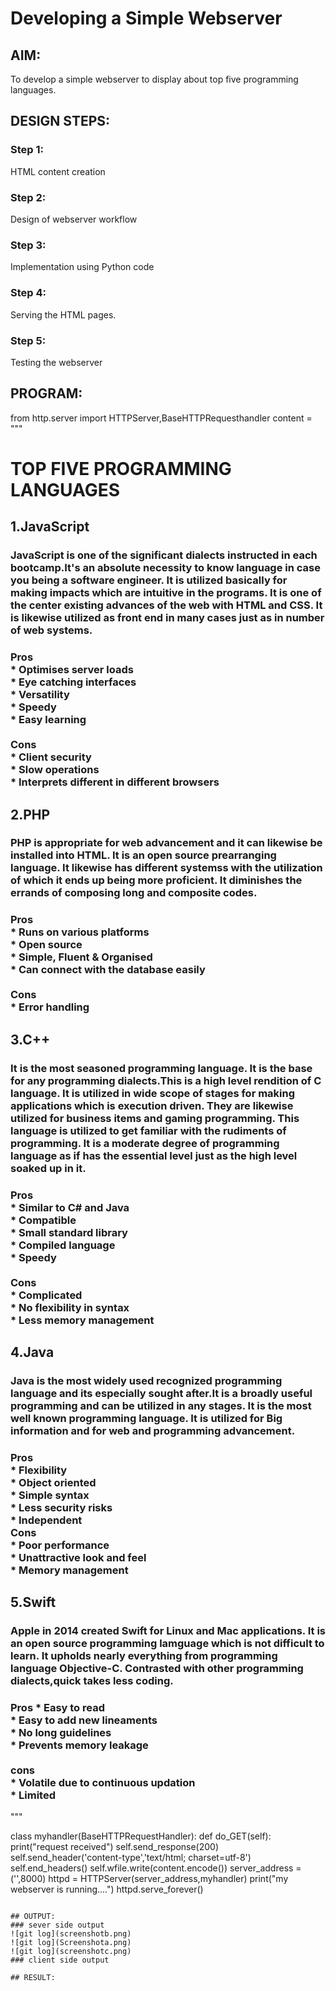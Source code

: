# Developing a Simple Webserver
## AIM:
To develop a simple webserver to display about top five programming languages.

## DESIGN STEPS:
### Step 1: 
HTML content creation
### Step 2:
Design of webserver workflow
### Step 3:
Implementation using Python code
### Step 4:
Serving the HTML pages.
### Step 5:
Testing the webserver

## PROGRAM:


from http.server import HTTPServer,BaseHTTPRequesthandler
content = """
<!DOCTYPE html>
<html>
<head>
<title>My webserver</title>
</head>
<body>
<h1>TOP FIVE PROGRAMMING LANGUAGES</h1>
<h2>1.JavaScript</h2>
<h3>JavaScript is one of the significant dialects instructed in each bootcamp.It's an absolute necessity to know language in case you being a software engineer. It is utilized basically for making impacts which are intuitive in the programs. It is one of the center existing advances of the web with HTML and CSS. It is likewise utilized as front end in many cases just as in number of web systems.</h3>

<h3> Pros<br>
* Optimises server loads<br>
* Eye catching interfaces<br>
* Versatility<br>
* Speedy<br>
* Easy learning<br>
<br>Cons<br>
* Client security<br>
* Slow operations<br>
* Interprets different in different browsers</h3>
<h2>2.PHP</h2>
<h3>PHP is appropriate for web advancement and it can likewise be installed into HTML. It is an open source prearranging language. It likewise has different systemss with the utilization of which it ends up being more proficient. It diminishes the errands of composing long and composite codes.</h3>  
<h3> Pros<br>
* Runs on various platforms<br>
* Open source<br>
* Simple, Fluent & Organised<br>
* Can connect with the database easily<br>
<br>Cons<br>
* Error handling</h3>

<h2>3.C++</h2>
<h3> It is the most seasoned programming language. It is the base for any programming dialects.This is a high level rendition of C language. It is utilized in wide scope of stages for making applications which is execution driven. They are likewise utilized for business items and gaming programming. This language is utilized to get familiar with the rudiments of programming. It is a moderate degree of programming language as if has the essential level just as the high level soaked up in it.</h2>
<h3>Pros<br>
* Similar to C# and Java<br>
* Compatible<br>
* Small standard library<br>
* Compiled language<br>
* Speedy<br>
<br>Cons<br>
* Complicated<br>
* No flexibility in syntax<br>
* Less memory management</h3>
<h2>4.Java</h2>
<h3>Java is the most widely used recognized programming language and its especially sought after.It is a broadly useful programming and can be utilized in any stages. It is the most well known programming language. It is utilized for Big information and for web and programming advancement.</h3>
<h3>Pros<br>
* Flexibility<br>
* Object oriented<br>
* Simple syntax<br>
* Less security risks<br>
* Independent 
<br>Cons<br>
* Poor performance<br>
* Unattractive look and feel<br>
* Memory management</h3>
<h2>5.Swift</h2>
<h3>Apple in 2014 created Swift for Linux and Mac applications. It is an open source programming lamguage which is not difficult to learn. It upholds nearly everything from programming language Objective-C. Contrasted with other programming dialects,quick takes less coding.</h3>
<h3> Pros
* Easy to read<br>
* Easy to add new lineaments<br>
* No long guidelines<br>
* Prevents memory leakage<br>
<br>cons<br>
* Volatile due to continuous updation<br>
* Limited</h3>
</body>
</html>
"""

class myhandler(BaseHTTPRequestHandler):
     def do_GET(self):
         print("request received")
         self.send_response(200)
         self.send_header('content-type','text/html; charset=utf-8')
         self.end_headers()
         self.wfile.write(content.encode())
server_address = ('',8000)
httpd = HTTPServer(server_address,myhandler)
print("my webserver is running....")
httpd.serve_forever()

```        

## OUTPUT:
### sever side output
![git log](screenshotb.png)
![git log](Screenshota.png)
![git log](screenshotc.png)
### client side output

## RESULT:
